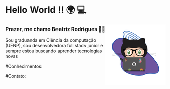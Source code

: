 # Hello World !! :earth_africa: :computer:

<img align="right" alt="girBia-removebg-preview png" src="https://github.com/BeatrizRodrigues/BeatrizRodrigues/blob/main/imagens/girBia-removebg-preview.png" width="190" />

### Prazer, me chamo Beatriz Rodrigues :woman_technologist:

Sou graduanda em Ciência da computação (UENP), sou desenvolvedora 
full stack junior e sempre estou buscando aprender tecnologias novas 

#Conhecimentos:

#Contato:


